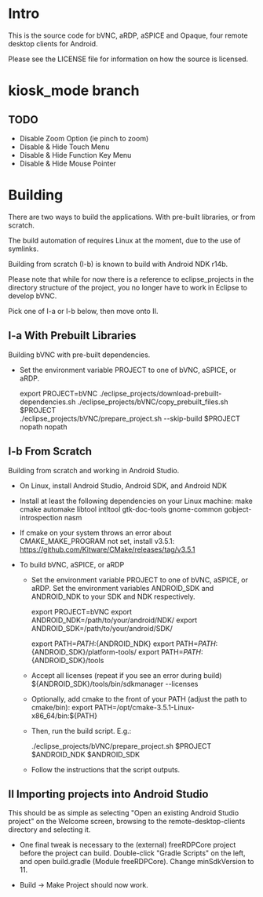 # Intro

This is the source code for bVNC, aRDP, aSPICE and Opaque, four remote desktop
clients for Android.

Please see the LICENSE file for information on how the source is licensed.

# kiosk_mode branch

## TODO

* Disable Zoom Option (ie pinch to zoom)
* Disable & Hide Touch Menu
* Disable & Hide Function Key Menu
* Disable & Hide Mouse Pointer

# Building

There are two ways to build the applications. With pre-built libraries, or from
scratch.

The build automation of requires Linux at the moment, due to the use of symlinks.

Building from scratch (I-b) is known to build with Android NDK r14b.

Please note that while for now there is a reference to eclipse_projects
in the directory structure of the project, you no longer have to work
in Eclipse to develop bVNC.

Pick one of I-a or I-b below, then move onto II.

## I-a With Prebuilt Libraries

Building bVNC with pre-built dependencies.

  - Set the environment variable PROJECT to one of bVNC, aSPICE, or aRDP.

    export PROJECT=bVNC
    ./eclipse_projects/download-prebuilt-dependencies.sh
    ./eclipse_projects/bVNC/copy_prebuilt_files.sh $PROJECT  
    ./eclipse_projects/bVNC/prepare_project.sh --skip-build $PROJECT nopath nopath


## I-b From Scratch

Building from scratch and working in Android Studio.

  - On Linux, install Android Studio, Android SDK, and Android NDK

  - Install at least the following dependencies on your Linux machine:
    make cmake automake libtool intltool gtk-doc-tools gnome-common gobject-introspection nasm

  - If cmake on your system throws an error about CMAKE_MAKE_PROGRAM not set, install v3.5.1:
    https://github.com/Kitware/CMake/releases/tag/v3.5.1

  - To build bVNC, aSPICE, or aRDP

    - Set the environment variable PROJECT to one of bVNC, aSPICE, or aRDP.
      Set the environment variables ANDROID_SDK and ANDROID_NDK to your SDK and NDK respectively.

      export PROJECT=bVNC
      export ANDROID_NDK=/path/to/your/android/NDK/
      export ANDROID_SDK=/path/to/your/android/SDK/

      export PATH=$PATH:${ANDROID_NDK}
      export PATH=$PATH:${ANDROID_SDK}/platform-tools/
      export PATH=$PATH:${ANDROID_SDK}/tools

    - Accept all licenses (repeat if you see an error during build)
      ${ANDROID_SDK}/tools/bin/sdkmanager --licenses

    - Optionally, add cmake to the front of your PATH (adjust the path to cmake/bin):
      export PATH=/opt/cmake-3.5.1-Linux-x86_64/bin:${PATH}

    - Then, run the build script. E.g.:

      ./eclipse_projects/bVNC/prepare_project.sh $PROJECT $ANDROID_NDK $ANDROID_SDK

    - Follow the instructions that the script outputs.


## II Importing projects into Android Studio

This should be as simple as selecting "Open an existing Android Studio project" on the
Welcome screen, browsing to the remote-desktop-clients directory and selecting it.

  - One final tweak is necessary to the (external) freeRDPCore project before
    the project can build. Double-click "Gradle Scripts" on the left, and
    open build.gradle (Module freeRDPCore). Change minSdkVersion to 11.

  - Build -> Make Project should now work.
